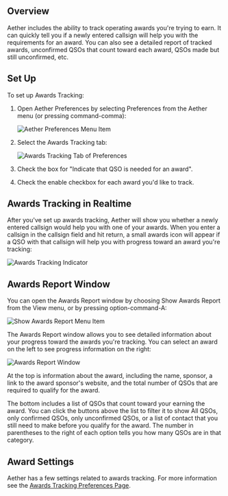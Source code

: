 ## Overview

Aether includes the ability to track operating awards you're trying to earn. It can quickly tell you if a newly entered callsign will help you with the requirements for an award. You can also see a detailed report of tracked awards, unconfirmed QSOs that count toward each award, QSOs made but still unconfirmed, etc.

## Set Up

To set up Awards Tracking:

1. Open Aether Preferences by selecting Preferences from the Aether menu (or pressing command-comma):

    ![Aether Preferences Menu Item](../images/AetherPreferencesMenuItem.png)

2. Select the Awards Tracking tab:

    ![Awards Tracking Tab of Preferences](../images/AwardPreferences.png)

3. Check the box for "Indicate that QSO is needed for an award".

4. Check the enable checkbox for each award you'd like to track.

## Awards Tracking in Realtime

After you've set up awards tracking, Aether will show you whether a newly entered callsign would help you with one of your awards. When you enter a callsign in the callsign field and hit return, a small awards icon will appear if a QSO with that callsign will help you with progress toward an award you're tracking:

![Awards Tracking Indicator](../images/AwardIndicator.png)

## Awards Report Window

You can open the Awards Report window by choosing Show Awards Report from the View menu, or by pressing option-command-A:

![Show Awards Report Menu Item](../images/ShowAwardsReportMenuItem.png)

The Awards Report window allows you to see detailed information about your progress toward the awards you're tracking. You can select an award on the left to see progress information on the right:

![Awards Report Window](../images/AwardsReportWindow.png)

At the top is information about the award, including the name, sponsor, a link to the award sponsor's website, and the total number of QSOs that are required to qualify for the award.

The bottom includes a list of QSOs that count toward your earning the award. You can click the buttons above the list to filter it to show All QSOs, only confirmed QSOs, only unconfirmed QSOs, or a list of contact that you still need to make before you qualify for the award. The number in parentheses to the right of each option tells you how many QSOs are in that category.

## Award Settings

Aether has a few settings related to awards tracking. For more information see the [Awards Tracking Preferences Page](../preferences/awardspreferences.md).
